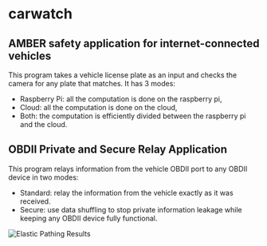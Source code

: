 # carwatch

## AMBER safety application for internet-connected vehicles

This program takes a vehicle license plate as an input and checks the camera for any plate that matches.
It has 3 modes:
- Raspberry Pi: all the computation is done on the raspberry pi,
- Cloud: all the computation is done on the cloud,
- Both: the computation is efficiently divided between the raspberry pi and the cloud.

## OBDII Private and Secure Relay Application

This program relays information from the vehicle OBDII port to any OBDII device in two modes:
- Standard: relay the information from the vehicle exactly as it was received.
- Secure: use data shuffling to stop private information leakage while keeping any OBDII device fully functional.


![Elastic Pathing Results](https://raw.githubusercontent.com/PrincetonUniversity/carwatch/master/OBD/Elastic%20Pathing%20Results.png?token=ANJSrxOq1StZfe2DOkJ_TC586TZyfcWnks5ZeCv-wA%3D%3D)

